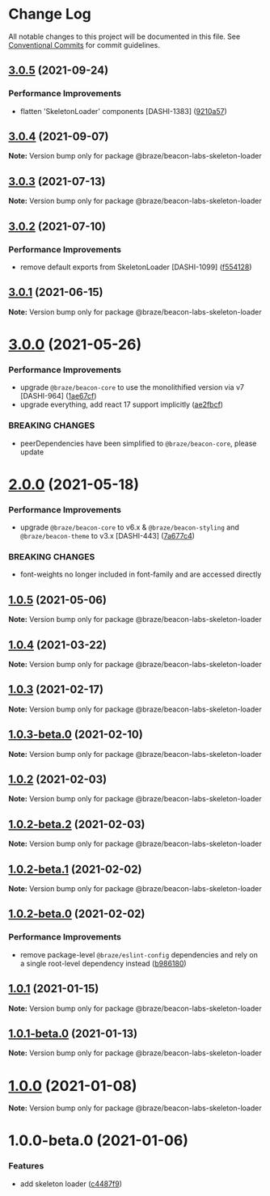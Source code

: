 # Change Log

All notable changes to this project will be documented in this file.
See [Conventional Commits](https://conventionalcommits.org) for commit guidelines.

## [3.0.5](https://github.com/braze-inc/beacon-labs/compare/@braze/beacon-labs-skeleton-loader@3.0.4...@braze/beacon-labs-skeleton-loader@3.0.5) (2021-09-24)


### Performance Improvements

* flatten 'SkeletonLoader' components [DASHI-1383] ([9210a57](https://github.com/braze-inc/beacon-labs/commit/9210a571b3b6fb814bfc940dbf176263a46cf6eb))





## [3.0.4](https://github.com/braze-inc/beacon-labs/compare/@braze/beacon-labs-skeleton-loader@3.0.3...@braze/beacon-labs-skeleton-loader@3.0.4) (2021-09-07)

**Note:** Version bump only for package @braze/beacon-labs-skeleton-loader





## [3.0.3](https://github.com/braze-inc/beacon-labs/compare/@braze/beacon-labs-skeleton-loader@3.0.2...@braze/beacon-labs-skeleton-loader@3.0.3) (2021-07-13)

**Note:** Version bump only for package @braze/beacon-labs-skeleton-loader





## [3.0.2](https://github.com/braze-inc/beacon-labs/compare/@braze/beacon-labs-skeleton-loader@3.0.1...@braze/beacon-labs-skeleton-loader@3.0.2) (2021-07-10)


### Performance Improvements

* remove default exports from SkeletonLoader [DASHI-1099] ([f554128](https://github.com/braze-inc/beacon-labs/commit/f55412824b33c6dc1dce565274222be01f265e2e))





## [3.0.1](https://github.com/braze-inc/beacon-labs/compare/@braze/beacon-labs-skeleton-loader@3.0.0...@braze/beacon-labs-skeleton-loader@3.0.1) (2021-06-15)

**Note:** Version bump only for package @braze/beacon-labs-skeleton-loader





# [3.0.0](https://github.com/braze-inc/beacon-labs/compare/@braze/beacon-labs-skeleton-loader@2.0.0...@braze/beacon-labs-skeleton-loader@3.0.0) (2021-05-26)


### Performance Improvements

* upgrade `@braze/beacon-core` to use the monolithified version via v7 [DASHI-964] ([1ae67cf](https://github.com/braze-inc/beacon-labs/commit/1ae67cff46ac30de5a50bbe8ace7b56cb24ad694))
* upgrade everything, add react 17 support implicitly ([ae2fbcf](https://github.com/braze-inc/beacon-labs/commit/ae2fbcf4df45d843e0a2b00cde4fcd8b87d48783))


### BREAKING CHANGES

* peerDependencies have been simplified to `@braze/beacon-core`, please update





# [2.0.0](https://github.com/braze-inc/beacon-labs/compare/@braze/beacon-labs-skeleton-loader@1.0.5...@braze/beacon-labs-skeleton-loader@2.0.0) (2021-05-18)


### Performance Improvements

* upgrade `@braze/beacon-core` to v6.x & `@braze/beacon-styling` and `@braze/beacon-theme` to v3.x [DASHI-443] ([7a677c4](https://github.com/braze-inc/beacon-labs/commit/7a677c4fb25aad1a0d4052f63e75e4a018a2b5d8))


### BREAKING CHANGES

* font-weights no longer included in font-family and are accessed directly





## [1.0.5](https://github.com/braze-inc/beacon-labs/compare/@braze/beacon-labs-skeleton-loader@1.0.4...@braze/beacon-labs-skeleton-loader@1.0.5) (2021-05-06)

**Note:** Version bump only for package @braze/beacon-labs-skeleton-loader





## [1.0.4](https://github.com/braze-inc/beacon-labs/compare/@braze/beacon-labs-skeleton-loader@1.0.3...@braze/beacon-labs-skeleton-loader@1.0.4) (2021-03-22)

**Note:** Version bump only for package @braze/beacon-labs-skeleton-loader





## [1.0.3](https://github.com/braze-inc/beacon-labs/compare/@braze/beacon-labs-skeleton-loader@1.0.3-beta.0...@braze/beacon-labs-skeleton-loader@1.0.3) (2021-02-17)

**Note:** Version bump only for package @braze/beacon-labs-skeleton-loader





## [1.0.3-beta.0](https://github.com/braze-inc/beacon-labs/compare/@braze/beacon-labs-skeleton-loader@1.0.2...@braze/beacon-labs-skeleton-loader@1.0.3-beta.0) (2021-02-10)

**Note:** Version bump only for package @braze/beacon-labs-skeleton-loader





## [1.0.2](https://github.com/braze-inc/beacon-labs/compare/@braze/beacon-labs-skeleton-loader@1.0.2-beta.2...@braze/beacon-labs-skeleton-loader@1.0.2) (2021-02-03)

**Note:** Version bump only for package @braze/beacon-labs-skeleton-loader





## [1.0.2-beta.2](https://github.com/braze-inc/beacon-labs/compare/@braze/beacon-labs-skeleton-loader@1.0.2-beta.1...@braze/beacon-labs-skeleton-loader@1.0.2-beta.2) (2021-02-03)

**Note:** Version bump only for package @braze/beacon-labs-skeleton-loader





## [1.0.2-beta.1](https://github.com/braze-inc/beacon-labs/compare/@braze/beacon-labs-skeleton-loader@1.0.2-beta.0...@braze/beacon-labs-skeleton-loader@1.0.2-beta.1) (2021-02-02)

**Note:** Version bump only for package @braze/beacon-labs-skeleton-loader





## [1.0.2-beta.0](https://github.com/braze-inc/beacon-labs/compare/@braze/beacon-labs-skeleton-loader@1.0.1...@braze/beacon-labs-skeleton-loader@1.0.2-beta.0) (2021-02-02)


### Performance Improvements

* remove package-level `@braze/eslint-config` dependencies and rely on a single root-level dependency instead ([b986180](https://github.com/braze-inc/beacon-labs/commit/b98618017c28a699f0699aae069b50fd815cd1c3))





## [1.0.1](https://github.com/braze-inc/beacon-labs/compare/@braze/beacon-labs-skeleton-loader@1.0.1-beta.0...@braze/beacon-labs-skeleton-loader@1.0.1) (2021-01-15)

**Note:** Version bump only for package @braze/beacon-labs-skeleton-loader





## [1.0.1-beta.0](https://github.com/braze-inc/beacon-labs/compare/@braze/beacon-labs-skeleton-loader@1.0.0...@braze/beacon-labs-skeleton-loader@1.0.1-beta.0) (2021-01-13)

**Note:** Version bump only for package @braze/beacon-labs-skeleton-loader





# [1.0.0](https://github.com/braze-inc/beacon-labs/compare/@braze/beacon-labs-skeleton-loader@1.0.0-beta.0...@braze/beacon-labs-skeleton-loader@1.0.0) (2021-01-08)

**Note:** Version bump only for package @braze/beacon-labs-skeleton-loader





# 1.0.0-beta.0 (2021-01-06)


### Features

* add skeleton loader ([c4487f9](https://github.com/braze-inc/beacon-labs/commit/c4487f9973a8c2191ae25d2b8626805ad26c0df1))
